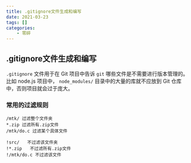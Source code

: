 ```yaml
---
title: .gitignore文件生成和编写
date: 2021-03-23
tags: []
categories: 
    - 零碎
---
```


## .gitignore文件生成和编写

`.gitignore` 文件用于在 Git 项目中告诉 `git` 哪些文件是不需要进行版本管理的。比如 node.js 项目中， `node_modules/` 目录中的大量的库就不应放到 Git 仓库中，否则项目就会过于庞大。

### 常用的过滤规则

``` code
/mtk/ 过滤整个文件夹
*.zip 过滤所有.zip文件
/mtk/do.c 过滤某个具体文件
```

``` code
!src/   不过滤该文件夹
!*.zip   不过滤所有.zip文件
!/mtk/do.c 不过滤该文件
```
